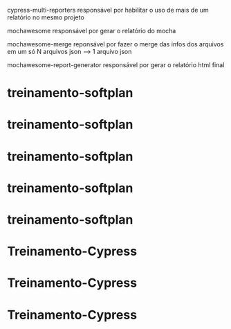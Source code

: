 ﻿cypress-multi-reporters
    responsável por habilitar o uso de mais de um relatório no mesmo projeto

mochawesome
    responsável por gerar o relatório do mocha

mochawesome-merge
    reponsável por fazer o merge das infos dos arquivos em um só
    N arquivos json --> 1 arquivo json

mochawesome-report-generator
    responsável por gerar o relatório html final
# treinamento-softplan
# treinamento-softplan
# treinamento-softplan
# treinamento-softplan
# treinamento-softplan
# Treinamento-Cypress
# Treinamento-Cypress
# Treinamento-Cypress

